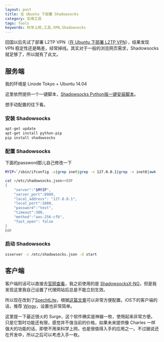 ```yaml
---
layout: post
title: 在 Ubuntu 下部署 Shadowsocks
category: 实用工具
tags: Tools
keywords: 科学上网,工具,VPN,Shadowsocks
---
```


回国以后先试了部署 L2TP VPN（[在 Ubuntu 下部署 L2TP VPN](/2016/12/30/deploy-l2tp-on-ubuntu.html)），结果发现 VPN 稳定性还是略差，经常掉线。其实对于一般的浏览网页需求，Shadowsocks 就足够了，所以就有了此文。

## 服务端

我的环境是 Linode Tokyo + Ubuntu 14.04

这里依然提供一个一键脚本，[Shadowsocks Python版一键安装脚本](https://teddysun.com/342.html)。

想手动配置的往下看。

### 安装 Shadowsocks

```bash
apt-get update
apt-get install python-pip
pip install shadowsocks
```

### 配置 Shadowsocks

下面的password那儿自己修改一下

```bash
MYIP=`/sbin/ifconfig -a|grep inet|grep -v 127.0.0.1|grep -v inet6|awk '{print $2}'|tr -d "addr:"`

cat >/etc/shadowsocks.json<<EOF
{
    "server":"$MYIP",
    "server_port":8989,
    "local_address": "127.0.0.1",
    "local_port":1080,
    "password":"test",
    "timeout":300,
    "method":"aes-256-cfb",
    "fast_open": false
}
EOF
```

### 启动 Shadowsocks

```bash
ssserver -c /etc/shadowsocks.json -d start
```

## 客户端

客户端的话可以直接去[官网查看](https://shadowsocks.org/en/download/clients.html)，我之前使用的是 [ShadowsocksX-NG](https://github.com/shadowsocks/ShadowsocksX-NG/releases)，但是我发现这里我自己设置了代理网站后总是不能立刻生效。

所以现在改到了[SpechtLite](https://github.com/zhuhaow/SpechtLite)，根据[这篇文章](http://www.jianshu.com/p/663a898aa01a)可以非常方便配置。iOS下的客户端的话，推荐 [Wingy](https://itunes.apple.com/cn/app/wingy-proxy-for-http-s-socks5/id1178584911?mt=8)，设置也非常简单。

这里提一下最近很火的 Surge，这个软件确实是神器一枚，使用起来非常方便。只是它暂时功能还有限，感觉并不值当前的价格，如果未来提供像 Charles 一样强大的功能的话，即使不用来科学上网，也是很值得入手的应用之一。不过据说还在开发中，所以之后可以考虑入手一枚。


